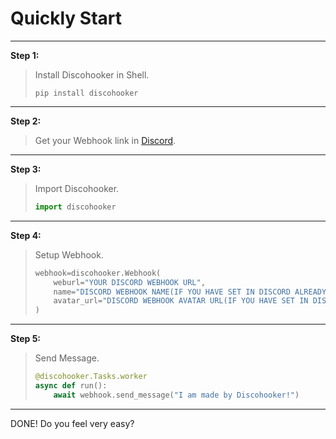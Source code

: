 # Quickly Start
----------------
**Step 1:**
> Install Discohooker in Shell.
> 
> ```pip install discohooker```
----------------
**Step 2:**
> Get your Webhook link in [Discord](https://discord.com/channels/@me).
---------------
**Step 3:**
> Import Discohooker.
>
> ```py
> import discohooker
> ```
-------------
**Step 4:**
> Setup Webhook.
>
> ```py
> webhook=discohooker.Webhook(
>     weburl="YOUR DISCORD WEBHOOK URL",
>     name="DISCORD WEBHOOK NAME(IF YOU HAVE SET IN DISCORD ALREADY, YOU MUST NOT ENTER.)",
>     avatar_url="DISCORD WEBHOOK AVATAR URL(IF YOU HAVE SET IN DISCORD ALREADY, YOU MUST NOT ENTER.)"
> )
> ```
------------
**Step 5:**
> Send Message.
>
> ```py
> @discohooker.Tasks.worker
> async def run():
>     await webhook.send_message("I am made by Discohooker!")
--------------
DONE! Do you feel very easy? 